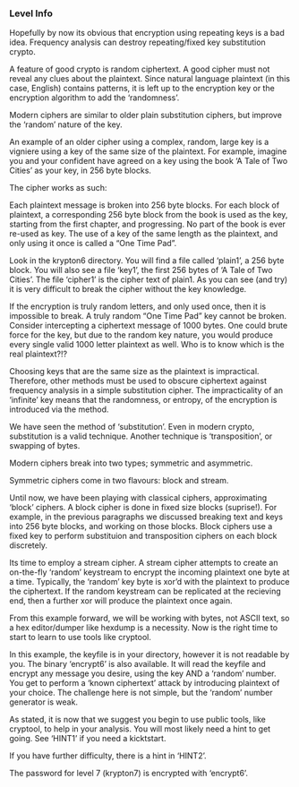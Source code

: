 ### Level Info

Hopefully by now its obvious that encryption using repeating keys is a bad idea. Frequency analysis can destroy repeating/fixed key substitution crypto.

A feature of good crypto is random ciphertext. A good cipher must not reveal any clues about the plaintext. Since natural language plaintext (in this case, English) contains 
patterns, it is left up to the encryption key or the encryption algorithm to add the ‘randomness’.

Modern ciphers are similar to older plain substitution ciphers, but improve the ‘random’ nature of the key.

An example of an older cipher using a complex, random, large key is a vigniere using a key of the same size of the plaintext. For example, imagine you and your confident have
agreed on a key using the book ‘A Tale of Two Cities’ as your key, in 256 byte blocks.

The cipher works as such:

Each plaintext message is broken into 256 byte blocks. For each block of plaintext, a corresponding 256 byte block from the book is used as the key, starting from the first 
chapter, and progressing. No part of the book is ever re-used as key. The use of a key of the same length as the plaintext, and only using it once is called a “One Time Pad”.

Look in the krypton6 directory. You will find a file called ‘plain1’, a 256 byte block. You will also see a file ‘key1’, the first 256 bytes of ‘A Tale of Two Cities’. The 
file ‘cipher1’ is the cipher text of plain1. As you can see (and try) it is very difficult to break the cipher without the key knowledge.

If the encryption is truly random letters, and only used once, then it is impossible to break. A truly random “One Time Pad” key cannot be broken. Consider intercepting a 
ciphertext message of 1000 bytes. One could brute force for the key, but due to the random key nature, you would produce every single valid 1000 letter plaintext as well. Who 
is to know which is the real plaintext?!?

Choosing keys that are the same size as the plaintext is impractical. Therefore, other methods must be used to obscure ciphertext against frequency analysis in a simple 
substitution cipher. The impracticality of an ‘infinite’ key means that the randomness, or entropy, of the encryption is introduced via the method.

We have seen the method of ‘substitution’. Even in modern crypto, substitution is a valid technique. Another technique is ‘transposition’, or swapping of bytes.

Modern ciphers break into two types; symmetric and asymmetric.

Symmetric ciphers come in two flavours: block and stream.

Until now, we have been playing with classical ciphers, approximating ‘block’ ciphers. A block cipher is done in fixed size blocks (suprise!). For example, in the previous 
paragraphs we discussed breaking text and keys into 256 byte blocks, and working on those blocks. Block ciphers use a fixed key to perform substituion and transposition 
ciphers on each block discretely.

Its time to employ a stream cipher. A stream cipher attempts to create an on-the-fly ‘random’ keystream to encrypt the incoming plaintext one byte at a time. Typically, the 
‘random’ key byte is xor’d with the plaintext to produce the ciphertext. If the random keystream can be replicated at the recieving end, then a further xor will produce the 
plaintext once again.

From this example forward, we will be working with bytes, not ASCII text, so a hex editor/dumper like hexdump is a necessity. Now is the right time to start to learn to use 
tools like cryptool.

In this example, the keyfile is in your directory, however it is not readable by you. The binary ‘encrypt6’ is also available. It will read the keyfile and encrypt any 
message you desire, using the key AND a ‘random’ number. You get to perform a ‘known ciphertext’ attack by introducing plaintext of your choice. The challenge here is not 
simple, but the ‘random’ number generator is weak.

As stated, it is now that we suggest you begin to use public tools, like cryptool, to help in your analysis. You will most likely need a hint to get going. See ‘HINT1’ if 
you need a kicktstart.

If you have further difficulty, there is a hint in ‘HINT2’.

The password for level 7 (krypton7) is encrypted with ‘encrypt6’.
